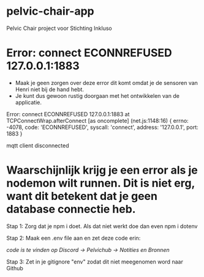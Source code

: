 # pelvic-chair-app

Pelvic Chair project voor Stichting Inkluso

# Error: connect ECONNREFUSED 127.0.0.1:1883

- Maak je geen zorgen over deze error dit komt omdat je de sensoren van Henri niet bij de hand hebt.
- Je kunt dus gewoon rustig doorgaan met het ontwikkelen van de applicatie.

Error: connect ECONNREFUSED 127.0.0.1:1883
at TCPConnectWrap.afterConnect [as oncomplete] (net.js:1148:16) {
errno: -4078,
code: 'ECONNREFUSED',
syscall: 'connect',
address: '127.0.0.1',
port: 1883
}

mqtt client disconnected

# Waarschijnlijk krijg je een error als je nodemon wilt runnen. Dit is niet erg, want dit betekent dat je geen database connectie heb.

Stap 1: Zorg dat je npm i doet. Als dat niet werkt doe dan even npm i dotenv

Stap 2: Maak een .env file aan en zet deze code erin:

<i> code is te vinden op Discord -> Pelvichub -> Notities en Bronnen </i>


Stap 3: Zet in je gitignore "env" zodat dit niet meegenomen word naar Github 



